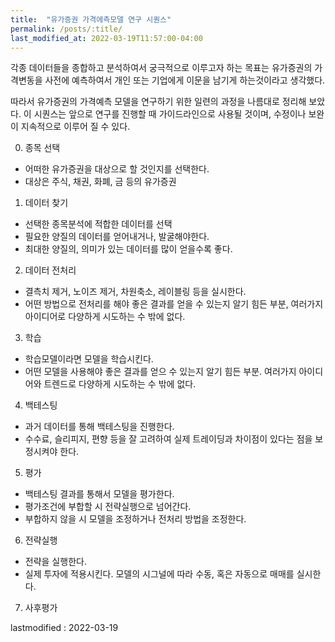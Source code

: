 ```yaml
---
title:  "유가증권 가격에측모델 연구 시퀀스" 
permalink: /posts/:title/
last_modified_at: 2022-03-19T11:57:00-04:00
---
```



각종 데이터들을 종합하고 분석하여서 궁극적으로 이루고자 하는 목표는 유가증권의 가격변동을 사전에 예측하여서
개인 또는 기업에게 이문을 남기게 하는것이라고 생각했다.

따라서 유가증권의 가격예측 모델을 연구하기 위한 일련의 과정을 나름대로 정리해 보았다.
이 시퀀스는 앞으로 연구를 진행할 때 가이드라인으로 사용될 것이며, 수정이나 보완이 지속적으로 이루어 질 수 있다.

0. 종목 선택
 - 어떠한 유가증권을 대상으로 할 것인지를 선택한다.
 - 대상은 주식, 채권, 화폐, 금 등의 유가증권

1. 데이터 찾기
 - 선택한 종목분석에 적합한 데이터를 선택
 - 필요한 양질의 데이터를 얻어내거나, 발굴해야한다.
 - 최대한 양질의, 의미가 있는 데이터를 많이 얻을수록 좋다.

2. 데이터 전처리
 - 결측치 제거, 노이즈 제거, 차원축소, 레이블링 등을 실시한다.
 - 어떤 방법으로 전처리를 해야 좋은 결과를 얻을 수 있는지 알기 힘든 부분, 여러가지 아이디어로 다양하게 시도하는 수 밖에 없다.

3. 학습
 - 학습모델이라면 모델을 학습시킨다.
 - 어떤 모델을 사용해야 좋은 결과를 얻으 수 있는지 알기 힘든 부분. 여러가지 아이디어와 트렌드로 다양하게 시도하는 수 밖에 없다.

4. 백테스팅
 - 과거 데이터를 통해 백테스팅을 진행한다.
 - 수수료, 슬리피지, 편향 등을 잘 고려하여 실제 트레이딩과 차이점이 있다는 점을 보정시켜야 한다.
 
5. 평가
 - 백테스팅 결과를 통해서 모델을 평가한다.
 - 평가조건에 부합할 시 전략실행으로 넘어간다.
 - 부합하지 않을 시 모델을 조정하거나 전처리 방법을 조정한다.
 
6. 전략실행
 - 전략을 실행한다.
 - 실제 투자에 적용시킨다. 모델의 시그널에 따라 수동, 혹은 자동으로 매매를 실시한다.

7. 사후평가

lastmodified : 2022-03-19